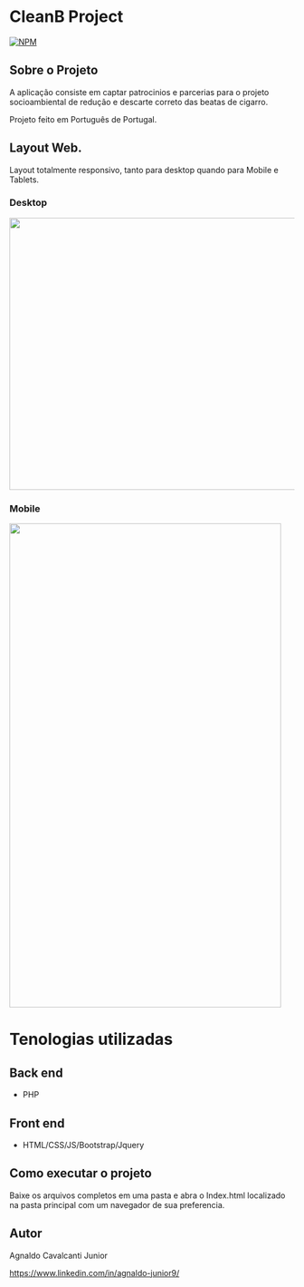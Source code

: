# CleanB Project
[![NPM](https://img.shields.io/apm/l/NPM)](https://github.com/AgnaldoJunior9/Projeto-cleanb/blob/main/LICENCE)
 
 ## Sobre o Projeto
 
 A aplicação consiste em captar patrocinios e parcerias para o projeto socioambiental de redução e descarte correto das beatas de cigarro.
 
 Projeto feito em Português de Portugal.
 
 ## Layout Web.
 
 Layout totalmente responsivo, tanto para desktop quando para Mobile e Tablets.
 
 ### Desktop
 
<img src="https://user-images.githubusercontent.com/65681631/172240248-b541fae6-bf0e-49aa-8251-e65f54462a8e.jpg" width="854" height="480">

### Mobile

<img src="https://user-images.githubusercontent.com/65681631/172247368-1427c3c7-dd74-4fb4-82af-fd2501b772b7.jpg" width="480" height="854">

# Tenologias utilizadas

## Back end
 
- PHP

## Front end

- HTML/CSS/JS/Bootstrap/Jquery

## Como executar o projeto

Baixe os arquivos completos em uma pasta e abra o Index.html localizado na pasta principal com um navegador de sua preferencia.

## Autor

Agnaldo Cavalcanti Junior

https://www.linkedin.com/in/agnaldo-junior9/

